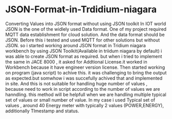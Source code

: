 # JSON-Format-in-Trdidium-niagara
Converting Values into JSON format without using JSON toolkit
In IOT world JSON is the one of the widlely used Data format.
One of my project required MQTT data establishment for cloud solution.
And the data format should be JSON.
Before this i tested and used MQTT for other solutions but without JSON.
so i started working around JSON format in Tridium niagara workbench
by using JSON Toolkit(Available in triidum niagara by default) i was able to create JSON format as required.
but when i tried to implement the same in JACE 8000 , it asked for Addtional License.it worked in Workbench because it have engineer version license.
Then started working on program (java script) to achive this.
it was challenging to bring the output as expected.but somwhow i was succefully achived that and implemented in site.
And this is not suitable for handling huge number of values , because need to work in script according to the number of values we are hanndling.
this method will be helpfull when we are handling multiple typical set of values or small number of value.
In my case i used Typical set of values ,
around 40 Energy meter with typically 2 values (POWER,ENERGY), additionally TImestamp and status.
